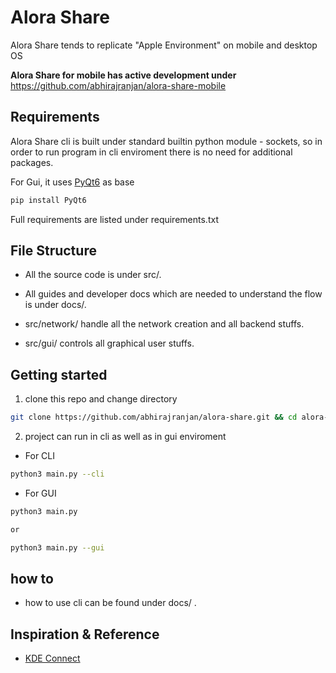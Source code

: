 # Alora Share

Alora Share tends to replicate "Apple Environment" on mobile and desktop OS

__Alora Share for mobile has active development under__ <https://github.com/abhirajranjan/alora-share-mobile>

## Requirements

Alora Share cli is built under standard builtin python module - sockets, so in order to run program in cli enviroment there is no need for additional packages.

For Gui, it uses [PyQt6](https://pypi.org/project/PyQt6/) as base

```bash
pip install PyQt6
```

Full requirements are listed under requirements.txt

## File Structure

* All the source code is under src/.

* All guides and developer docs which are needed to understand the flow is under docs/.

* src/network/ handle all the network creation and all backend stuffs.

* src/gui/ controls all graphical user stuffs.

## Getting started

1. clone this repo and change directory

```bash
git clone https://github.com/abhirajranjan/alora-share.git && cd alora-share
```

2. project can run in cli as well as in gui enviroment

* For CLI

```bash
python3 main.py --cli
```

* For GUI

```bash
python3 main.py

or

python3 main.py --gui
```

## how to

* how to use cli can be found under docs/ .

## Inspiration & Reference

* [KDE Connect](https://github.com/KDE/kdeconnect-kde)